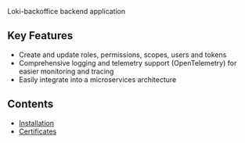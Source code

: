 Loki-backoffice backend application

## Key Features

- Create and update roles, permissions, scopes, users and tokens
- Comprehensive logging and telemetry support (OpenTelemetry) for easier monitoring and tracing
- Easily integrate into a microservices architecture

## Contents

- [Installation](installation.md)
- [Certificates](certificates.md)
